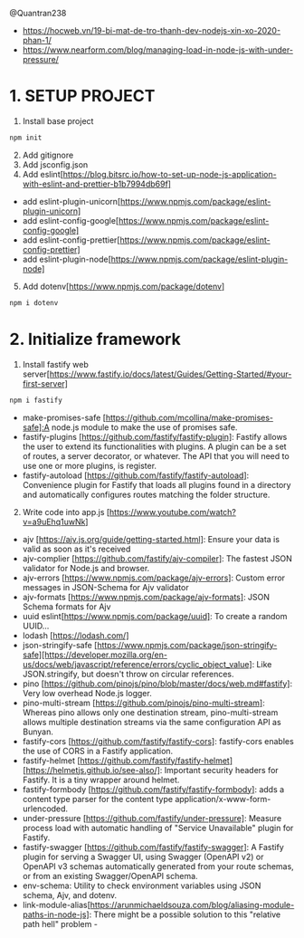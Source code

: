 @Quantran238

-   https://hocweb.vn/19-bi-mat-de-tro-thanh-dev-nodejs-xin-xo-2020-phan-1/
-   https://www.nearform.com/blog/managing-load-in-node-js-with-under-pressure/

# 1. SETUP PROJECT

1. Install base project

```bash
npm init
```

2. Add gitignore
3. Add jsconfig.json
4. Add eslint[https://blog.bitsrc.io/how-to-set-up-node-js-application-with-eslint-and-prettier-b1b7994db69f]

-   add eslint-plugin-unicorn[https://www.npmjs.com/package/eslint-plugin-unicorn]
-   add eslint-config-google[https://www.npmjs.com/package/eslint-config-google]
-   add eslint-config-prettier[https://www.npmjs.com/package/eslint-config-prettier]
-   add eslint-plugin-node[https://www.npmjs.com/package/eslint-plugin-node]

5. Add dotenv[https://www.npmjs.com/package/dotenv]

```bash
npm i dotenv
```

# 2. Initialize framework

1. Install fastify web server[https://www.fastify.io/docs/latest/Guides/Getting-Started/#your-first-server]

```bash
npm i fastify
```

-   make-promises-safe [https://github.com/mcollina/make-promises-safe]:A node.js module to make the use of promises safe.
-   fastify-plugins [https://github.com/fastify/fastify-plugin]: Fastify allows the user to extend its functionalities with plugins. A plugin can be a set of routes, a server decorator, or whatever. The API that you will need to use one or more plugins, is register.
-   fastify-autoload [https://github.com/fastify/fastify-autoload]: Convenience plugin for Fastify that loads all plugins found in a directory and automatically configures routes matching the folder structure.

2. Write code into app.js [https://www.youtube.com/watch?v=a9uEhq1uwNk]

-   ajv [https://ajv.js.org/guide/getting-started.html]: Ensure your data is valid as soon as it's received
-   ajv-complier [https://github.com/fastify/ajv-compiler]: The fastest JSON validator for Node.js and browser.
-   ajv-errors [https://www.npmjs.com/package/ajv-errors]: Custom error messages in JSON-Schema for Ajv validator
-   ajv-formats [https://www.npmjs.com/package/ajv-formats]: JSON Schema formats for Ajv
-   uuid eslint[https://www.npmjs.com/package/uuid]: To create a random UUID...
-   lodash [https://lodash.com/]
-   json-stringify-safe [https://www.npmjs.com/package/json-stringify-safe][https://developer.mozilla.org/en-us/docs/web/javascript/reference/errors/cyclic_object_value]: Like JSON.stringify, but doesn't throw on circular references.
-   pino [https://github.com/pinojs/pino/blob/master/docs/web.md#fastify]: Very low overhead Node.js logger.
-   pino-multi-stream [https://github.com/pinojs/pino-multi-stream]: Whereas pino allows only one destination stream, pino-multi-stream allows multiple destination streams via the same configuration API as Bunyan.
-   fastify-cors [https://github.com/fastify/fastify-cors]: fastify-cors enables the use of CORS in a Fastify application.
-   fastify-helmet [https://github.com/fastify/fastify-helmet][https://helmetjs.github.io/see-also/]: Important security headers for Fastify. It is a tiny wrapper around helmet.
-   fastify-formbody [https://github.com/fastify/fastify-formbody]: adds a content type parser for the content type application/x-www-form-urlencoded.
-   under-pressure [https://github.com/fastify/under-pressure]: Measure process load with automatic handling of "Service Unavailable" plugin for Fastify.
-   fastify-swagger [https://github.com/fastify/fastify-swagger]: A Fastify plugin for serving a Swagger UI, using Swagger (OpenAPI v2) or OpenAPI v3 schemas automatically generated from your route schemas, or from an existing Swagger/OpenAPI schema.
-   env-schema: Utility to check environment variables using JSON schema, Ajv, and dotenv.
-   link-module-alias[https://arunmichaeldsouza.com/blog/aliasing-module-paths-in-node-js]: There might be a possible solution to this "relative path hell" problem -
